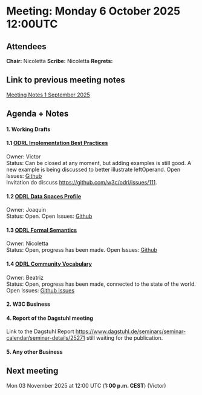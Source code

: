 # Meeting:  Monday 6 October 2025 12:00UTC

## Attendees

**Chair:** Nicoletta
**Scribe:** Nicoletta
**Regrets:** 

## Link to previous meeting notes

[Meeting Notes 1 September 2025](meeting-2025-09-01.md)

## Agenda + Notes

#### 1. Working Drafts   

#### 1.1 [ODRL Implementation Best Practices](https://w3c.github.io/odrl/bp/)
Owner: Victor  
Status: Can be closed at any moment, but adding examples is still good. A new example is being discussed to better illustrate leftOperand.
Open Issues: [Github](https://github.com/w3c/odrl/issues?q=is%3Aissue+is%3Aopen+label%3A%22Implementation+Best+Practices%22)  
Invitation do discuss https://github.com/w3c/odrl/issues/111.
 
#### 1.2 [ODRL Data Spaces Profile](https://w3c.github.io/odrl/profile-dataspaces/)
Owner: Joaquin  
Status: Open.
Open Issues: [Github](https://github.com/w3c/odrl/issues?q=is%3Aissue+is%3Aopen+label%3A%22Data+Spaces%22)  


#### 1.3 [ODRL Formal Semantics](https://w3c.github.io/odrl/formal-semantics/)
Owner: Nicoletta  
Status: Open, progress has been made.
Open Issues: [Github](https://github.com/w3c/odrl/issues?q=is%3Aissue+is%3Aopen+label%3A%22Formal+Semantics%22)  

 
#### 1.4 [ODRL Community Vocabulary](https://w3c.github.io/odrl/community-vocab/)
Owner: Beatriz  
Status: Open, progress has been made, connected to the state of the world.
Open Issues: [Github Issues](https://github.com/w3c/odrl/issues?q=is%3Aissue+is%3Aopen+label%3A%22Community+Vocabulary%22)   


#### 2. W3C Business

 
#### 4. Report of the Dagstuhl meeting
Link to the Dagstuhl Report https://www.dagstuhl.de/seminars/seminar-calendar/seminar-details/25271 still waiting for the publication.

   
#### 5. Any other Business


## Next meeting
Mon 03 November 2025 at 12:00 UTC (**1:00 p.m. CEST**) (Victor)
